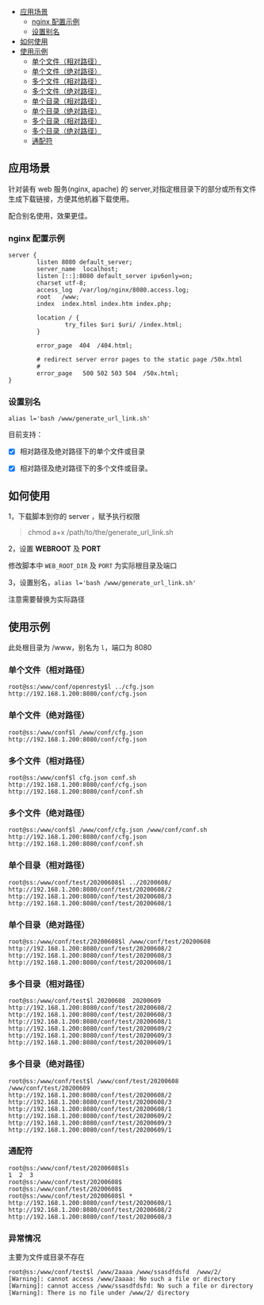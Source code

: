 
<!--ts-->
* [应用场景](#应用场景)
   * [nginx 配置示例](#nginx-配置示例)
   * [设置别名](#设置别名)
* [如何使用](#如何使用)
* [使用示例](#使用示例)
   * [单个文件（相对路径）](#单个文件相对路径)
   * [单个文件（绝对路径）](#单个文件绝对路径)
   * [多个文件（相对路径）](#多个文件相对路径)
   * [多个文件（绝对路径）](#多个文件绝对路径)
   * [单个目录（相对路径）](#单个目录相对路径)
   * [单个目录（绝对路径）](#单个目录绝对路径)
   * [多个目录（相对路径）](#多个目录相对路径)
   * [多个目录（绝对路径）](#多个目录绝对路径)
   * [通配符](#通配符)

<!-- Added by: root, at: 2020-06-11T22:33+0800 -->

<!--te-->


## 应用场景

针对装有 web 服务(nginx, apache) 的 server,对指定根目录下的部分或所有文件生成下载链接，方便其他机器下载使用。

配合别名使用，效果更佳。

### nginx 配置示例

```shell
server {
        listen 8080 default_server;
        server_name  localhost;
        listen [::]:8080 default_server ipv6only=on;
        charset utf-8;
        access_log  /var/log/nginx/8080.access.log;
        root   /www;
        index  index.html index.htm index.php;

        location / {
                try_files $uri $uri/ /index.html; 
        }

        error_page  404  /404.html;

        # redirect server error pages to the static page /50x.html
        #
        error_page   500 502 503 504  /50x.html;
}
```
### 设置别名

```shell
alias l='bash /www/generate_url_link.sh'
```

目前支持：

 - [x] 相对路径及绝对路径下的单个文件或目录
 - [x] 相对路径及绝对路径下的多个文件或目录。


## 如何使用

1，下载脚本到你的 server ，赋予执行权限

> chmod a+x /path/to/the/generate_url_link.sh

2，设置 **WEBROOT** 及 **PORT**

修改脚本中 `WEB_ROOT_DIR` 及 `PORT` 为实际根目录及端口

3，设置别名，`alias l='bash /www/generate_url_link.sh'`

注意需要替换为实际路径


## 使用示例

此处根目录为 /www，别名为 `l`，端口为 8080

### 单个文件（相对路径）

```shell
root@ss:/www/conf/openresty$l ../cfg.json 
http://192.168.1.200:8080/conf/cfg.json
```

### 单个文件（绝对路径）

```shell
root@ss:/www/conf$l /www/conf/cfg.json 
http://192.168.1.200:8080/conf/cfg.json
```

### 多个文件（相对路径）

```shell
root@ss:/www/conf$l cfg.json conf.sh 
http://192.168.1.200:8080/conf/cfg.json
http://192.168.1.200:8080/conf/conf.sh
```

### 多个文件（绝对路径）

```shell
root@ss:/www/conf$l /www/conf/cfg.json /www/conf/conf.sh 
http://192.168.1.200:8080/conf/cfg.json
http://192.168.1.200:8080/conf/conf.sh
```

### 单个目录（相对路径）

```shell
root@ss:/www/conf/test/20200608$l ../20200608/ 
http://192.168.1.200:8080/conf/test/20200608/2
http://192.168.1.200:8080/conf/test/20200608/3
http://192.168.1.200:8080/conf/test/20200608/1
```

### 单个目录（绝对路径）

```shell
root@ss:/www/conf/test/20200608$l /www/conf/test/20200608
http://192.168.1.200:8080/conf/test/20200608/2
http://192.168.1.200:8080/conf/test/20200608/3
http://192.168.1.200:8080/conf/test/20200608/1
```

### 多个目录（相对路径）

```shell
root@ss:/www/conf/test$l 20200608  20200609
http://192.168.1.200:8080/conf/test/20200608/2
http://192.168.1.200:8080/conf/test/20200608/3
http://192.168.1.200:8080/conf/test/20200608/1
http://192.168.1.200:8080/conf/test/20200609/2
http://192.168.1.200:8080/conf/test/20200609/3
http://192.168.1.200:8080/conf/test/20200609/1
```

### 多个目录（绝对路径）

```shell
root@ss:/www/conf/test$l /www/conf/test/20200608  /www/conf/test/20200609
http://192.168.1.200:8080/conf/test/20200608/2
http://192.168.1.200:8080/conf/test/20200608/3
http://192.168.1.200:8080/conf/test/20200608/1
http://192.168.1.200:8080/conf/test/20200609/2
http://192.168.1.200:8080/conf/test/20200609/3
http://192.168.1.200:8080/conf/test/20200609/1
```

### 通配符

```shell
root@ss:/www/conf/test/20200608$ls
1  2  3
root@ss:/www/conf/test/20200608$
root@ss:/www/conf/test/20200608$
root@ss:/www/conf/test/20200608$l *
http://192.168.1.200:8080/conf/test/20200608/1
http://192.168.1.200:8080/conf/test/20200608/2
http://192.168.1.200:8080/conf/test/20200608/3
```

### 异常情况

主要为文件或目录不存在


```shell
root@ss:/www/conf/test$l /www/2aaaa /www/ssasdfdsfd  /www/2/          
[Warning]: cannot access /www/2aaaa: No such a file or directory 
[Warning]: cannot access /www/ssasdfdsfd: No such a file or directory 
[Warning]: There is no file under /www/2/ directory 
```


